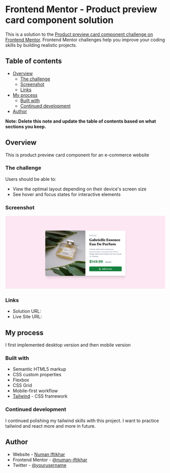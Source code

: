 # Frontend Mentor - Product preview card component solution

This is a solution to the [Product preview card component challenge on Frontend Mentor](https://www.frontendmentor.io/challenges/product-preview-card-component-GO7UmttRfa). Frontend Mentor challenges help you improve your coding skills by building realistic projects. 

## Table of contents

- [Overview](#overview)
  - [The challenge](#the-challenge)
  - [Screenshot](#screenshot)
  - [Links](#links)
- [My process](#my-process)
  - [Built with](#built-with)
  - [Continued development](#continued-development)
- [Author](#author)

**Note: Delete this note and update the table of contents based on what sections you keep.**

## Overview
This is product preview card component for an e-commerce website
### The challenge

Users should be able to:

- View the optimal layout depending on their device's screen size
- See hover and focus states for interactive elements

### Screenshot

![demo image](./images/screenshot.PNG)

### Links

- Solution URL: [](https://github.com/numan-iftikhar/product-preview-card-component-FEM)
- Live Site URL: [](https://numan-iftikhar.github.io/product-preview-card-component-FEM/)

## My process
I first implemented desktop version and then mobile version
### Built with

- Semantic HTML5 markup
- CSS custom properties
- Flexbox
- CSS Grid
- Mobile-first workflow
- [Tailwind](https://tailwindcss.com/) - CSS framework


### Continued development

I continued polishing my tailwind skills with this project. I want to practice tailwind and react more and more in future.


## Author

- Website - [Numan Iftikhar](https://numan-iftikhar.github.io/product-preview-card-component-FEM/)
- Frontend Mentor - [@numan-iftikhar](https://www.frontendmentor.io/profile/numan-iftikhar)
- Twitter - [@yourusername](https://twitter.com/home)
